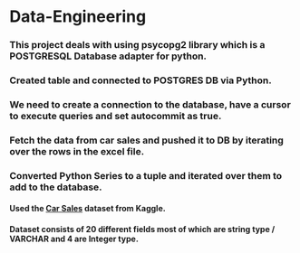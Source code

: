 # Data-Engineering


### This project deals with using psycopg2 library which is a POSTGRESQL Database adapter for python.
### Created table and connected to POSTGRES DB via Python.
### We need to create a connection to the database, have a cursor to execute queries and set autocommit as true. 
### Fetch the data from car sales and pushed it to DB by iterating over the rows in the excel file.
### Converted Python Series to a tuple and iterated over them to add to the database. 

#### Used the [Car Sales](https://www.kaggle.com/datasets/sachinsachin/car-sales) dataset from Kaggle.
#### Dataset consists of 20 different fields most of which are string type / VARCHAR and 4 are Integer type.
